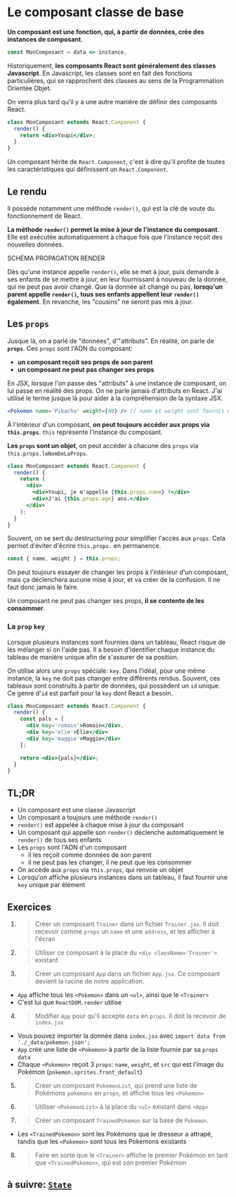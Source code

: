 # Le composant classe de base

**Un composant est une fonction, qui, à partir de données, crée des instances de composant**.

```js
const MonComposant = data => instance;
```

Historiquement, **les composants React sont généralement des classes Javascript**. En Javascript, les classes sont en fait des fonctions particulières, qui se rapprochent des classes au sens de la Programmation Orientée Objet.

On verra plus tard qu'il y a une autre manière de définir des composants React.

```jsx
class MonComposant extends React.Component {
  render() {
    return <div>Youpi</div>;
  }
}
```

Un composant hérite de `React.Component`, c'est à dire qu'il profite de toutes les caractéristiques qui définissent un `React.Component`.

## Le rendu

Il possède notamment une méthode `render()`, qui est la clé de voute du fonctionnement de React.

**La méthode `render()` permet la mise à jour de l'instance du composant**. Elle est exécutée automatiquement à chaque fois que l'instance reçoit des nouvelles données.

SCHÉMA PROPAGATION RENDER

Dès qu'une instance appelle `render()`, elle se met à jour, puis demande à ses enfants de se mettre à jour, en leur fournissant à nouveau de la donnée, qui ne peut pas avoir changé. Que la donnée ait changé ou pas, **lorsqu'un parent appelle `render()`, tous ses enfants appellent leur `render()` également**. En revanche, les "cousins" ne seront pas mis à jour.

## Les `props`

Jusque là, on a parlé de "données", d'"attributs". En réalité, on parle de **`props`**. Ces `props` sont l'ADN du composant:

- **un composant reçoit ses props de son parent**
- **un composant ne peut pas changer ses props**

En JSX, lorsque l'on passe des "attributs" à une instance de composant, on lui passe en réalité des props. On ne parle jamais d'attributs en React. J'ai utilisé le terme jusque là pour aider à la compréhension de la syntaxe JSX.

```jsx
<Pokemon name='Pikachu' weight={40} /> // name et weight sont fournis en props
```

À l'intérieur d'un composant, **on peut toujours accéder aux props via `this.props`**. `this` représente l'instance du composant.

**Les `props` sont un objet**, on peut accéder à chacune des `props` via `this.props.leNomDeLaProps`.

```jsx
class MonComposant extends React.Component {
  render() {
    return (
      <div>
        <div>Youpi, je m'appelle {this.props.name} !</div>
        <div>J'ai {this.props.age} ans.</div>
      </div>
    );
  }
}
```

Souvent, on se sert du destructuring pour simplifier l'accès aux `props`. Cela permet d'éviter d'écrire `this.props.` en permanence.

```js
const { name, weight } = this.props;
```

On peut toujours essayer de changer les props à l'intérieur d'un composant, mais ça déclenchera aucune mise à jour, et va créer de la confusion. Il ne faut donc jamais le faire.

Un composant ne peut pas changer ses props, **il se contente de les consommer**.

### La `prop` `key`

Lorsque plusieurs instances sont fournies dans un tableau, React risque de les mélanger si on l'aide pas. Il a besoin d'identifier chaque instance du tableau de manière unique afin de s'assurer de sa position.

On utilise alors une `props` spéciale: `key`. Dans l'idéal, pour une même instance, la `key` ne doit pas changer entre différents rendus. Souvent, ces tableaux sont construits à partir de données, qui possèdent un `id` unique. Ce genre d'`id` est parfait pour la `key` dont React a besoin.

```jsx
class MonComposant extends React.Component {
  render() {
    const pals = [
      <div key='romain'>Romain</div>,
      <div key='elie'>Élie</div>
      <div key='maggie'>Maggie</div>
    ];

    return <div>{pals}</div>;
  }
}
```

## TL;DR

- Un composant est une classe Javascript
- Un composant a toujours une méthode `render()`
- `render()` est appelée à chaque mise à jour du composant
- Un composant qui appelle son `render()` déclenche automatiquement le `render()` de tous ses enfants
- Les `props` sont l'ADN d'un composant
  - il les reçoit comme données de son parent
  - il ne peut pas les changer, il ne peut que les consommer
- On accède aux `props` via `this.props`, qui renvoie un objet
- Lorsqu'on affiche plusieurs instances dans un tableau, il faut fournir une `key` unique par élément

## Exercices

1. > Créer un composant `Trainer` dans un fichier `Trainer.jsx`. Il doit recevoir comme `props` un `name` et une `address`, et les afficher à l'écran

2. > Utiliser ce composant à la place du `<div className='Trainer'>` existant

3. > Créer un composant `App` dans un fichier `App.jsx`. Ce composant devient la racine de notre application.

- `App` affiche tous les `<Pokemon>` dans un `<ul>`, ainsi que le `<Trainer>`
- C'est lui que `ReactDOM.render` utilise

4. > Modifier `App` pour qu'il accepte `data` en `props`. Il doit la recevoir de `index.jsx`

- Vous pouvez importer la donnée dans `index.jsx` avec `import data from './_data/pokemon.json';`
- `App` crée une liste de `<Pokemon>` à partir de la liste fournie par sa `props` `data`
- Chaque `<Pokemon>` reçoit 3 `props`: `name`, `weight`, et `src` qui est l'image du Pokémon (`pokemon.sprites.front_default`)

5. > Créer un composant `PokemonList`, qui prend une liste de Pokémons `pokemons` en `props`, et affiche tous les `<Pokemon>`

6. > Utiliser `<PokemonList>` à la place du `<ul>` existant dans `<App>`

7. > Créer un composant `TrainedPokemon` sur la base de `Pokemon`.

- Les `<TrainedPokemon>` sont les Pokémons que le dresseur a attrapé, tandis que les `<Pokemon>` sont tous les Pokemons existants

8. > Faire en sorte que le `<Trainer>` affiche le premier Pokémon en tant que `<TrainedPokemon>`, qui est son premier Pokémon

## à suivre: [`State`](./2_state.md)
